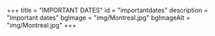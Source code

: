 +++
title = "IMPORTANT DATES"
id = "importantdates"
description = "Important dates"
bgImage = "img/Montreal.jpg"
bgImageAlt = "img/Montreal.jpg"
+++
